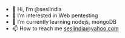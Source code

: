 - 👋 Hi, I’m @seslindia
- 👀 I’m interested in Web pentesting
- 🌱 I’m currently learning nodejs, mongoDB
- 📫 How to reach me seslindia@yahoo.com

<!---
seslindia/seslindia is a ✨ special ✨ repository because its `README.md` (this file) appears on your GitHub profile.
You can click the Preview link to take a look at your changes.
--->
